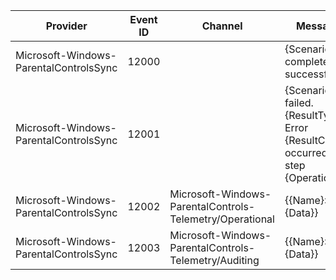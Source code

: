 Provider                                |  Event ID  |  Channel                                                   |  Message
----------------------------------------|------------|------------------------------------------------------------|---------------------------------------------------------------------------------------
Microsoft-Windows-ParentalControlsSync  |  12000     |                                                            |  {ScenarioID} completed successfully.
Microsoft-Windows-ParentalControlsSync  |  12001     |                                                            |  {ScenarioID} failed.  {ResultType} Error {ResultCode} occurred on step {OperationID}.
Microsoft-Windows-ParentalControlsSync  |  12002     |  Microsoft-Windows-ParentalControls-Telemetry/Operational  |  {{Name}: {Data}}
Microsoft-Windows-ParentalControlsSync  |  12003     |  Microsoft-Windows-ParentalControls-Telemetry/Auditing     |  {{Name}: {Data}}